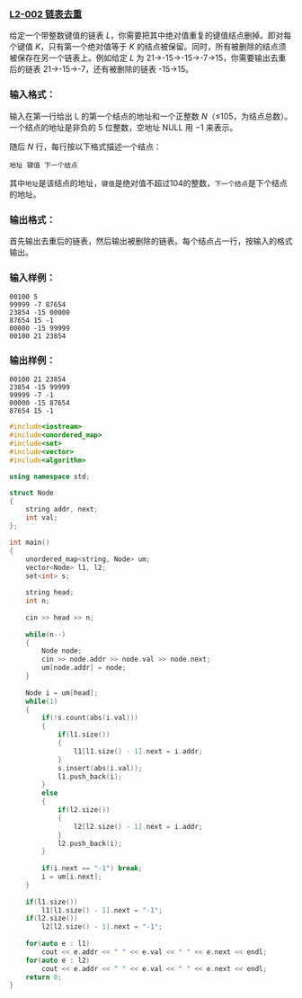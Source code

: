### [**L2-002 链表去重**](https://pintia.cn/problem-sets/994805046380707840/problems/994805072641245184)





给定一个带整数键值的链表 *L*，你需要把其中绝对值重复的键值结点删掉。即对每个键值 *K*，只有第一个绝对值等于 *K* 的结点被保留。同时，所有被删除的结点须被保存在另一个链表上。例如给定 *L* 为 21→-15→-15→-7→15，你需要输出去重后的链表 21→-15→-7，还有被删除的链表 -15→15。

### 输入格式：

输入在第一行给出 L 的第一个结点的地址和一个正整数 *N*（≤105，为结点总数）。一个结点的地址是非负的 5 位整数，空地址 NULL 用 −1 来表示。

随后 *N* 行，每行按以下格式描述一个结点：

```
地址 键值 下一个结点
```

其中`地址`是该结点的地址，`键值`是绝对值不超过104的整数，`下一个结点`是下个结点的地址。

### 输出格式：

首先输出去重后的链表，然后输出被删除的链表。每个结点占一行，按输入的格式输出。

### 输入样例：

```in
00100 5
99999 -7 87654
23854 -15 00000
87654 15 -1
00000 -15 99999
00100 21 23854
```

### 输出样例：

```out
00100 21 23854
23854 -15 99999
99999 -7 -1
00000 -15 87654
87654 15 -1
```



```cpp
#include<iostream>
#include<unordered_map>
#include<set>
#include<vector>
#include<algorithm>

using namespace std;

struct Node
{
    string addr, next;  
    int val;
};

int main()
{
    unordered_map<string, Node> um;
    vector<Node> l1, l2;
    set<int> s;
    
    string head;
    int n;
    
    cin >> head >> n;
    
    while(n--)
    {
        Node node;
        cin >> node.addr >> node.val >> node.next;
        um[node.addr] = node;
    }
    
    Node i = um[head];
    while(1)
    {
        if(!s.count(abs(i.val)))
        {
            if(l1.size())
            {
                l1[l1.size() - 1].next = i.addr;
            }
            s.insert(abs(i.val));
            l1.push_back(i);
        }
        else 
        {
            if(l2.size())
            {
                l2[l2.size() - 1].next = i.addr;
            }
            l2.push_back(i);
        }
        
        if(i.next == "-1") break;
        i = um[i.next];
    }
    
    if(l1.size())
        l1[l1.size() - 1].next = "-1";
    if(l2.size())
        l2[l2.size() - 1].next = "-1";
    
    for(auto e : l1)
        cout << e.addr << " " << e.val << " " << e.next << endl;
    for(auto e : l2)
        cout << e.addr << " " << e.val << " " << e.next << endl;
    return 0;
}
```

